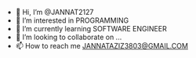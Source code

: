 - 👋 Hi, I’m @JANNAT2127
- 👀 I’m interested in PROGRAMMING
- 🌱 I’m currently learning SOFTWARE ENGINEER
- 💞️ I’m looking to collaborate on ...
- 📫 How to reach me JANNATAZIZ3803@GMAIL.COM

<!---
JANNAT2127/JANNAT2127 is a ✨ special ✨ repository because its `README.md` (this file) appears on your GitHub profile.
You can click the Preview link to take a look at your changes.
--->
